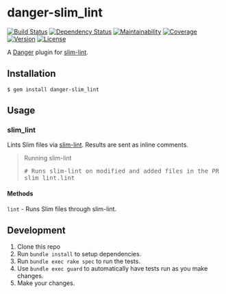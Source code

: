 # danger-slim_lint

[![Build Status](https://badgen.net/travis/blooper05/danger-slim_lint?icon=travis)](https://travis-ci.com/blooper05/danger-slim_lint)
[![Dependency Status](https://badgen.net/dependabot/blooper05/danger-slim_lint?icon=dependabot)](https://dependabot.com)
[![Maintainability](https://badgen.net/codeclimate/maintainability/blooper05/danger-slim_lint?icon=codeclimate)](https://codeclimate.com/github/blooper05/danger-slim_lint)
[![Coverage](https://badgen.net/codeclimate/coverage/blooper05/danger-slim_lint?icon=codeclimate)](https://codeclimate.com/github/blooper05/danger-slim_lint)
[![Version](https://badgen.net/rubygems/v/danger-slim_lint?icon=ruby)](https://rubygems.org/gems/danger-slim_lint)
[![License](https://badgen.net/github/license/blooper05/danger-slim_lint?icon=github)](https://github.com/blooper05/danger-slim_lint/blob/master/LICENSE)

A [Danger](https://rubygems.org/gems/danger) plugin for [slim-lint](https://rubygems.org/gems/slim_lint).

## Installation

    $ gem install danger-slim_lint

## Usage

### slim_lint

Lints Slim files via [slim-lint](https://rubygems.org/gems/slim_lint).
Results are sent as inline comments.

<blockquote>Running slim-lint
  <pre>
# Runs slim-lint on modified and added files in the PR
slim_lint.lint</pre>
</blockquote>

#### Methods

`lint` - Runs Slim files through slim-lint.

## Development

1. Clone this repo
2. Run `bundle install` to setup dependencies.
3. Run `bundle exec rake spec` to run the tests.
4. Use `bundle exec guard` to automatically have tests run as you make changes.
5. Make your changes.
